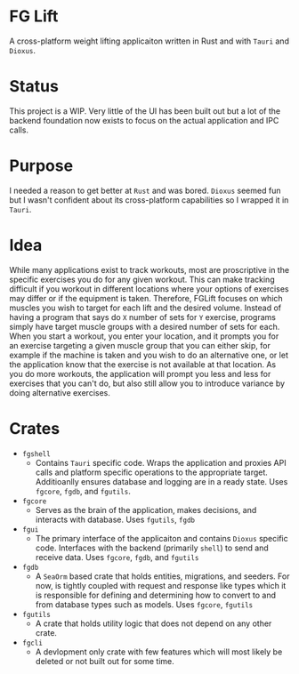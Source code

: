# FG Lift

A cross-platform weight lifting applicaiton written in Rust and with `Tauri` and `Dioxus`.

# Status
This project is a WIP. Very little of the UI has been built out but a lot of the backend foundation now exists to focus on the actual application and IPC calls.

# Purpose
I needed a reason to get better at `Rust` and was bored. `Dioxus` seemed fun but I wasn't confident about its cross-platform capabilities so I wrapped it in `Tauri`.

# Idea
While many applications exist to track workouts, most are proscriptive in the specific exercises you do for any given workout. This can make tracking difficult if you workout in different locations where your options of exercises may differ or if the equipment is taken. Therefore, FGLift focuses on which muscles you wish to target for each lift and the desired volume. Instead of having a program that says do `X` number of sets for `Y` exercise, programs simply have target muscle groups with a desired number of sets for each. When you start a workout, you enter your location, and it prompts you for an exercise targeting a given muscle group that you can either skip, for example if the machine is taken and you wish to do an alternative one, or let the application know that the exercise is not available at that location. As you do more workouts, the application will prompt you less and less for exercises that you can't do, but also still allow you to introduce variance by doing alternative exercises.

# Crates
- `fgshell`
  - Contains `Tauri` specific code. Wraps the application and proxies API calls and platform specific operations to the appropriate target. Additioanlly ensures database and logging are in a ready state. Uses `fgcore`, `fgdb`, and `fgutils`.
- `fgcore`
  - Serves as the brain of the application, makes decisions, and interacts with database. Uses `fgutils`, `fgdb`
- `fgui`
  - The primary interface of the applicaiton and contains `Dioxus` specific code. Interfaces with the backend (primarily `shell`) to send and receive data. Uses `fgcore`, `fgdb`, and `fgutils`
- `fgdb`
  - A `SeaOrm` based crate that holds entities, migrations, and seeders. For now, is tightly coupled with request and response like types which it is responsible for defining and determining how to convert to and from database types such as models. Uses `fgcore`, `fgutils`
- `fgutils`
  - A crate that holds utility logic that does not depend on any other crate.
- `fgcli`
  - A devlopment only crate with few features which will most likely be deleted or not built out for some time.
